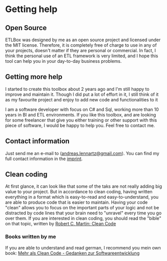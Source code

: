 ﻿# Getting help

## Open Source

ETLBox was designed by me as an open source project and licensed under the MIT license. Therefore, it is completely
free of charge to use in any of your projects, doesn't matter if they are personal or commercial. In fact,
I think the personal use of an ETL framework is very limited, and I hope this tool can help you in your day-to-day business
problems.

## Getting more help

I started to create this toolbox about 2 years ago and I'm still happy to improve and maintain it. 
Though I did put a lot of effort in it, I still think of it as my favourite project and enjoy to add new code
and functionalities to it

I am a software developer with focus on C# and Sql, working more than 10 years in BI and ETL environments.
If you like this toolbox, and are looking for some freelancer that give you either training or other support with this
piece of software, I would be happy to help you. Feel free to contact me.

## Contact information

Just send me an e-mail to (andreas.lennartz@gmail.com). 
You can find my full contact information in the [imprint](imprint.md).

## Clean coding

At first glance, it can look like that some of the taks are not really adding big value to your project. But in accordance to clean coding, 
having written everything in a format which is easy-to-read and easy-to-understand, you are able to produce code that is easier to maintain. Having your code "clean" 
allows you to focus on the important parts of your logic and not be distracted by code lines that your brain need to "unravel" every time you go over them.
If you are interested in clean coding, you should read the "bible" on that topic, written by 
[Robert C. Martin: Clean Code](https://www.amazon.de/gp/product/0132350882/ref=as_li_tl?ie=UTF8&camp=1638&creative=6742&creativeASIN=0132350882&linkCode=as2&tag=andreaslennar-21&linkId=CAKVL4PO6YCRW53L)

### Books written by me

If you are able to understand and read german, I recommend you mein own book: 
[Mehr als Clean Code - Gedanken zur Softwareentwicklung](https://www.amazon.de/gp/product/3735736513/ref=as_li_tl?ie=UTF8&camp=1638&creative=6742&creativeASIN=3735736513&linkCode=as2&tag=andreaslennar-21&linkId=D6HR6S6YAQ65Q3S6)
